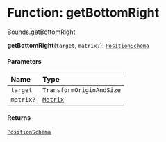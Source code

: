 # Function: getBottomRight

[Bounds](/en/auto-docs/fixed-layout-editor/modules/Bounds.md).getBottomRight

**getBottomRight**(`target`, `matrix?`): [`PositionSchema`](/en/auto-docs/fixed-layout-editor/interfaces/PositionSchema.md)

#### Parameters

| Name | Type |
| :------ | :------ |
| `target` | `TransformOriginAndSize` |
| `matrix?` | [`Matrix`](/en/auto-docs/fixed-layout-editor/classes/Matrix.md) |

#### Returns

[`PositionSchema`](/en/auto-docs/fixed-layout-editor/interfaces/PositionSchema.md)
